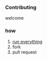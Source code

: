 ### Contributing
welcome 
### how
1.  [run everything](https://github.com/wcong/ridicule/wiki/run)
2.  fork 
3.  pull request
